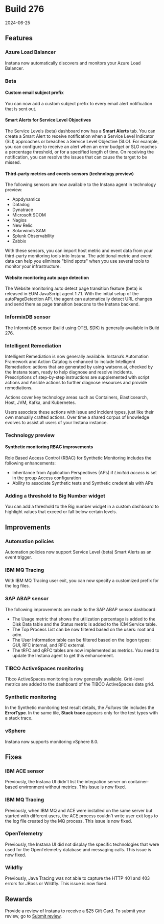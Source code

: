 # Build 276

2024-06-25

## Features
### Azure Load Balancer
Instana now automatically discovers and monitors your Azure Load Balancer.

### Beta
#### Custom email subject prefix
You can now add a custom subject prefix to every email alert notification that is sent out.

#### Smart Alerts for Service Level Objectives

The Service Levels (beta) dashboard now has a **Smart Alerts** tab. You can create a Smart Alert to receive notification when a Service Level Indicator (SLI) approaches or breaches a Service Level Objective (SLO). For example, you can configure to receive an alert when an error budget or SLO reaches a percentage threshold, or for a specified length of time. On receiving the notification, you can resolve the issues that can cause the target to be missed.

#### Third-party metrics and events sensors (technology preview)

The following sensors are now available to the Instana agent in technology preview:

* Appdynamics
* Datadog
* Dynatrace
* Microsoft SCOM
* Nagios
* New Relic
* Solarwinds SAM
* Splunk Observability
* Zabbix

With these sensors, you can import host metric and event data from your third-party monitoring tools into Instana. The additional metric and event data can help you eliminate "blind spots" when you use several tools to monitor your infrastructure.

#### Website monitoring auto page detection
The Website monitoring auto detect page transition feature (beta) is released in EUM JavaScript agent 1.7.1. With the initial setup of the autoPageDetection API, the agent can automatically detect URL changes and send them as page transition beacons to the Instana backend.

### InformixDB sensor
The InformixDB sensor (build using OTEL SDK) is generally available in Build 276.

### Intelligent Remediation
Intelligent Remediation is now generally available. Instana’s Automation Framework and Action Catalog is enhanced to include Intelligent Remediation: actions that are generated by using watsonx.ai, checked by the Instana team, ready to help diagnose and resolve incidents. Prescriptions of step-by-step instructions are supplemented with script actions and Ansible actions to further diagnose resources and provide remediations.

Actions cover key technology areas such as Containers, Elasticsearch, Host, JVM, Kafka, and Kubernetes.

Users associate these actions with issue and incident types, just like their own manually crafted actions. Over time a shared corpus of knowledge evolves to assist all users of your Instana instance.

### Technology preview
#### Synthetic monitoring RBAC improvements
Role Based Access Control (RBAC) for Synthetic Monitoring includes the following enhancements:
* Inheritance from Application Perspectives (APs) if _Limited access_ is set in the group Access configuration
* Ability to associate Synthetic tests and Synthetic credentials with APs

### Adding a threshold to Big Number widget
You can add a threshold to the Big number widget in a custom dashboard to highlight values that exceed or fall below certain levels.

## Improvements
### Automation policies
Automation policies now support Service Level (beta) Smart Alerts as an event trigger.

### IBM MQ Tracing
With IBM MQ Tracing user exit, you can now specify a customized prefix for the log files.

### SAP ABAP sensor
The following improvements are made to the SAP ABAP sensor dashboard:

- The Usage metric that shows the utilization percentage is added to the Disk Data table and the Status metric is added to the ICM Service table.
- The Top Process List can be now filtered based on the users: root and adm.
- The User Information table can be filtered based on the logon types: GUI, RFC internal, and RFC external.
- The tRFC and qRFC tables are now implemented as metrics. You need to update the Instana agent to get this enhancement.

### TIBCO ActiveSpaces monitoring
Tibco ActiveSpaces monitoring is now generally available. Grid-level metrics are added to the dashboard of the TIBCO ActiveSpaces data grid.
### Synthetic monitoring
In the Synthetic monitoring test result details, the _Failures_ tile includes the **ErrorType**. In the same tile, **Stack trace** appears only for the test types with a stack trace.

### vSphere
Instana now supports monitoring vSphere 8.0.

## Fixes
### IBM ACE sensor
Previously, the Instana UI didn't list the integration server on container-based environment without metrics. This issue is now fixed.

### IBM MQ Tracing
Previously, when IBM MQ and ACE were installed on the same server but started with different users, the ACE process couldn't write user exit logs to the log file created by the MQ process. This issue is now fixed.

### OpenTelemetry
Previously, the Instana UI did not display the specific technologies that were used for the OpenTelemetry database and messaging calls. This issue is now fixed.

### Wildfly
Previously, Java Tracing was not able to capture the HTTP 401 and 403 errors for JBoss or Wildfly. This issue is now fixed.

## Rewards
Provide a review of Instana to receive a $25 Gift Card. To submit your review, go to [Submit review](https://www.g2.com/contributor/instana-an-ibm-company-25-usd-2-reward-link?secure%5Bpage_id%5D=instana-an-ibm-company-25-usd-2-reward-link&secure%5Brewards%5D=true&secure%5Btoken%5D=5f61c4680c043dd462ee268a2e95504e1cec47c239f634889f1a86908d965fa1&utm_source=ibm&utm_medium=CSA&utm_campaign=email).
